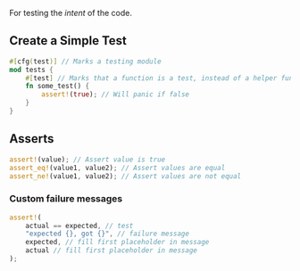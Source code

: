 For testing the *intent* of the code.

## Create a Simple Test
```rust
#[cfg(test)] // Marks a testing module
mod tests {
	#[test] // Marks that a function is a test, instead of a helper function
	fn some_test() {
		assert!(true); // Will panic if false
	}
}
```

## Asserts
```rust
assert!(value); // Assert value is true
assert_eq!(value1, value2); // Assert values are equal
assert_ne!(value1, value2); // Assert values are not equal
```

### Custom failure messages
```rust
assert!(
	actual == expected, // test
	"expected {}, got {}", // failure message
	expected, // fill first placeholder in message
	actual // fill first placeholder in message
);
```